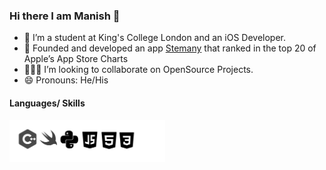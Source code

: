 ### Hi there I am Manish 👋


- 🔭 I’m a student at King's College London and an iOS Developer.
- 🌱 Founded and developed an app [Stemany](https://www.stemany.com/home) that ranked in the top 20 of Apple’s App Store Charts
- 🧑🏻‍💻 I’m looking to collaborate on OpenSource Projects. 
- 😄 Pronouns: He/His

#### Languages/ Skills

<img align = "left" src="ImagesStack/pycplus.png" height = "67">
